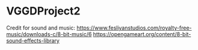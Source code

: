 # VGGDProject2

Credit for sound and music:
https://www.fesliyanstudios.com/royalty-free-music/downloads-c/8-bit-music/6
https://opengameart.org/content/8-bit-sound-effects-library
